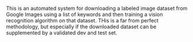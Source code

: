 This is an automated system for downloading a labeled image dataset from Google Images using a list of keywords and then training a vision recognition algorithm on that dataset. THis is a far from perfect methodology, but especially if the downloaded dataset can be supplemented by a validated dev and test set.